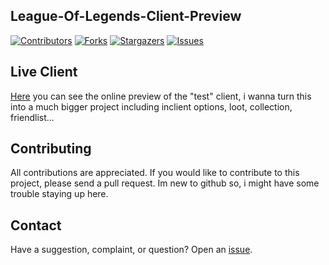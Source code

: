 ## League-Of-Legends-Client-Preview


[![Contributors][contributors-shield]][contributors-url]
[![Forks][forks-shield]][forks-url]
[![Stargazers][stars-shield]][stars-url]
[![Issues][issues-shield]][issues-url]



[contributors-shield]: https://img.shields.io/github/contributors/whiteasvoid/league-client?style=for-the-badge
[contributors-url]: https://github.com/whiteasvoid/league-client/graphs/contributors
[forks-shield]: https://img.shields.io/github/forks/whiteasvoid/league-client.svg?style=for-the-badge
[forks-url]: https://github.com/league-client/league-client/network/members
[stars-shield]: https://img.shields.io/github/stars/whiteasvoid/league-client.svg?style=for-the-badge
[stars-url]: https://github.com/whiteasvoid/league-client/issues
[issues-shield]: https://img.shields.io/github/issues/whiteasvoid/league-client.svg?style=for-the-badge
[issues-url]: https://github.com/whiteasvoid/league-client/issues

## Live Client

[Here](https://whiteasvoid.github.io/league-client/) you can see the online preview of the "test" client, i wanna turn this into a much bigger project including inclient options, loot, collection, friendlist...

## Contributing
All contributions are appreciated.
If you would like to contribute to this project, please send a pull request.
Im new to github so, i might have some trouble staying up here.

## Contact
Have a suggestion, complaint, or question? Open an [issue](https://github.com/whiteasvoid/league-client/issues).
